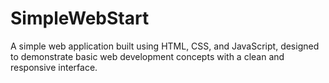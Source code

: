 # SimpleWebStart
A simple web application built using HTML, CSS, and JavaScript, designed to demonstrate basic web development concepts with a clean and responsive interface.
